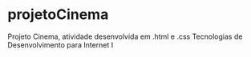 # projetoCinema
Projeto Cinema, atividade desenvolvida em .html e .css Tecnologias de Desenvolvimento para Internet I
